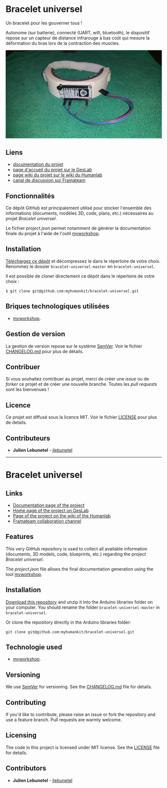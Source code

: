 # Bracelet universel
Un bracelet pour les gouverner tous !

Autonome (sur batterie), connecté (UART, wifi, bluetooth), le dispositif repose sur un capteur de distance infrarouge à bas coût qui mesure la déformation du bras lors de la contraction des muscles.

![featured_image](images/bracelet-universel.jpg)

## Liens
 * [documentation du projet](https://docs.humanlab.me/myhumankit/bracelet-universel)
 * [page d'accueil du projet sur le GesLab](https://rennes.humanlab.me/projet/bracelet-universel/)
 * [page wiki du projet sur le wiki du Humanlab](http://wikilab.myhumankit.org/index.php?title=Projets:Bracelet_universel)
 * [canal de discussion sur Framateam](https://framateam.org/myhumankit/channels/bracelet-universel)

## Fonctionnalités
Ce dépôt GitHub est principalement utilisé pour stocker l'ensemble des informations (documents, modèles 3D, code, plans, etc.) nécessaires au projet _Bracelet universel_.

Le fichier _project.json_ permet notamment de générer la documentation finale du projet à l'aide de l'outil [myworkshop](https://github.com/myhumankit/myworkshop).

## Installation
[Téléchargez ce dépôt](https://github.com/myhumankit/bracelet-universel/archive/master.zip) et décompressez le dans le répertoire de votre choix. Renommez le dossier `bracelet-universel-master` en `bracelet-universel`.

Il est possible de cloner directement ce dépôt dans le répertoire de votre choix :

```
$ git clone git@github.com:myhumankit/bracelet-universel.git
```

## Briques technologiques utilisées
 * [myworkshop](https://github.com/myhumankit/myworkshop).

## Gestion de version
La gestion de version repose sur le système [SemVer](http://semver.org/). Voir le fichier [CHANGELOG.md](CHANGELOG.md) pour plus de détails.

## Contribuer
Si vous souhaitez contribuer au projet, merci de créer une _issue_ ou de _forker_ ce projet et de créer une nouvelle branche. Toutes les _pull requests_ sont les bienvenues !

## Licence
Ce projet est diffusé sous la licence MIT. Voir le fichier [LICENSE](LICENSE) pour plus de details.

## Contributeurs
 * **Julien Lebunetel** - [jlebunetel](https://github.com/jlebunetel)

---

# Bracelet universel

## Links
 * [Documentation page of the project](https://docs.humanlab.me/myhumankit/bracelet-universel)
 * [Home page of the project on GesLab](https://rennes.humanlab.me/projet/bracelet-universel/)
 * [Page of the project on the wiki of the Humanlab](http://wikilab.myhumankit.org/index.php?title=Projets:Bracelet_universel)
 * [Framateam collaboration channel](https://framateam.org/myhumankit/channels/bracelet-universel)

## Features
This very GitHub repository is used to collect all available information (documents, 3D models, code, blueprints, etc.) regarding the project _Bracelet universel_.

The _project.json_ file allows the final documentation generation using the tool [myworkshop](https://github.com/myhumankit/myworkshop).

## Installation
[Download this repository](https://github.com/myhumankit/bracelet-universel/archive/master.zip) and unzip it into the Arduino libraries folder on your computer. You should rename the folder `bracelet-universel-master` in `bracelet-universel`.

Or clone the repository directly in the Arduino libraries folder:

```
git clone git@github.com:myhumankit/bracelet-universel.git
```

## Technologie used
 * [myworkshop](https://github.com/myhumankit/myworkshop).

## Versioning
We use [SemVer](http://semver.org/) for versioning. See the [CHANGELOG.md](CHANGELOG.md) file for details.

## Contributing
If you'd like to contribute, please raise an issue or fork the repository and use a feature branch. Pull requests are warmly welcome.

## Licensing
The code in this project is licensed under MIT license. See the [LICENSE](LICENSE) file for details.

## Contributors
 * **Julien Lebunetel** - [jlebunetel](https://github.com/jlebunetel)
